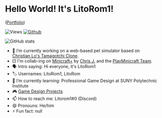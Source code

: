 # Hello World! It's LitoRom1!

([Portfolio](https://litorom.github.io/Litorom/portfolio))

![Views](https://komarev.com/ghpvc/?username=Litorom&theme=vue)
[![Github](https://img.shields.io/github/followers/Litorom?label=Follow&style=social&theme=vue)](https://github.com/Litorom)

![GitHub stats](https://github-readme-stats.vercel.app/api?username=Litorom&count_private=true&show_icons=true&theme=vue)

- 🔭 I’m currently working on a web-based pet simulator based on [Christian Lo's Tamagotchi Clone](https://github.com/ChrisChrisLoLo/tamagotchiClone).
- ⚀ I'm collab-ing on [Minicraft+](https://github.com/MinicraftPlus/minicraft-plus-revived) by [Chris J.](https://github.com/chrisj42) and the [PlayMinicraft Team](https://github.com/MinicraftPlus).
- 🗣 Intro saying: Hi everyone, it's LitoRom1
- 🏷 Usernames: LitoRom1, LitoRom
- 🌱 I’m currently learning: Professional Game Design at SUNY Polytechnic Institute
- 🎮 [Game Design Projects](https://github.com/Litorom/Litorom/blob/main/Projects.md)
- 📫 How to reach me: Litorom1#0 (Discord)
- 😄 Pronouns: He/him
- ⚡ Fun fact: null
